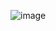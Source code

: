![image](https://github.com/companyakis/flutter-step-by-step/assets/77589867/4fe8a9cf-3144-42bb-8afe-0f1da5e4808a)

